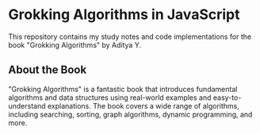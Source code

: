 # Grokking Algorithms in JavaScript

This repository contains my study notes and code implementations for the book "Grokking Algorithms" by Aditya Y.

## About the Book

"Grokking Algorithms" is a fantastic book that introduces fundamental algorithms and data structures
using real-world examples and easy-to-understand explanations. The book covers a wide range of algorithms,
including searching, sorting, graph algorithms, dynamic programming, and more.
